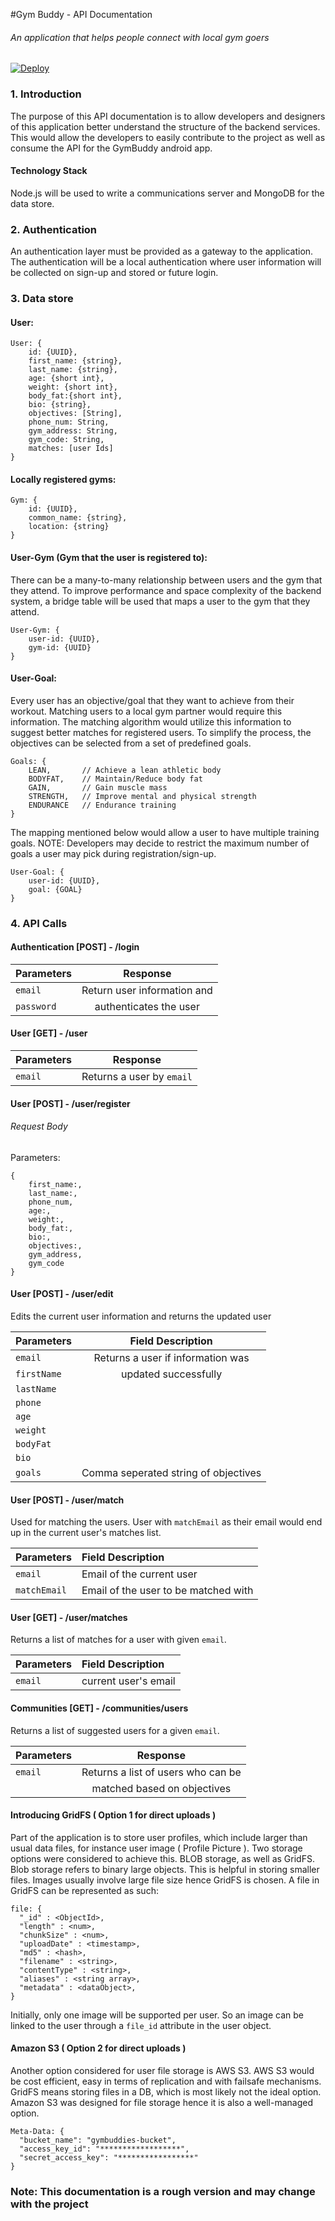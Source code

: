 #Gym Buddy - API Documentation
###### An application that helps people connect with local gym goers

[![Deploy](https://www.herokucdn.com/deploy/button.svg)](https://heroku.com/deploy?template=https://github.com/acsant/GymBuddy)

### 1. Introduction
The purpose of this API documentation is to allow developers and designers of
this application better understand the structure of the backend services. This
would allow the developers to easily contribute to the project as well as
consume the API for the GymBuddy android app.

#### Technology Stack
Node.js will be used to write a communications server and MongoDB for the data store.

### 2. Authentication
An authentication layer must be provided as a gateway to the application. The authentication will be a local authentication where user information will be collected on sign-up and stored or future login.

### 3. Data store
#### User:
```
User: {
	id: {UUID},
	first_name: {string},
	last_name: {string},
	age: {short int},
	weight: {short int},
	body_fat:{short int},
	bio: {string},
  	objectives: [String],
	phone_num: String,
	gym_address: String,
	gym_code: String,
	matches: [user Ids]
}
```

#### Locally registered gyms:
```
Gym: {
	id: {UUID},
	common_name: {string},
	location: {string}
}
```

#### User-Gym (Gym that the user is registered to):
There can be a many-to-many relationship between users and the gym that they attend. To improve performance and space complexity of the backend system, a bridge table will be used that maps a user to the gym that they attend.

```
User-Gym: {
	user-id: {UUID},
	gym-id: {UUID}
}
```

#### User-Goal:
Every user has an objective/goal that they want to achieve from their workout. Matching users to a local gym partner would require this information. The matching algorithm would utilize this information to suggest better matches for registered users. To simplify the process, the objectives can be selected from a set of predefined goals.
```
Goals: {
	LEAN, 		// Achieve a lean athletic body
	BODYFAT, 	// Maintain/Reduce body fat
	GAIN, 		// Gain muscle mass
	STRENGTH,	// Improve mental and physical strength
	ENDURANCE	// Endurance training
}
```

The mapping mentioned below would allow a user to have multiple training goals. NOTE: Developers may decide to restrict the maximum number of goals a user may pick during registration/sign-up.

```
User-Goal: {
	user-id: {UUID},
	goal: {GOAL}
}
```

### 4. API Calls

#### Authentication [POST] - /login

| Parameters | Response 	 						|
|:-----------|:------------------------------------:|
|`email`     | Return user information and          |
|`password`  | authenticates the user               |

#### User [GET] - /user

| Parameters | Response                            |
|:-----------|:-----------------------------------:|
|`email`     |Returns a user by `email`            |


#### User [POST] - /user/register
###### Request Body

Parameters:
```
{
	first_name:,
  	last_name:,
	phone_num,
  	age:,
  	weight:,
  	body_fat:,
  	bio:,
  	objectives:,
 	gym_address,
	gym_code
}
```

#### User [POST] - /user/edit

Edits the current user information and returns the updated
user

| Parameters | Field Description	        		|
|:-----------|:------------------------------------:|
|`email`     | Returns a user if information was    |
|`firstName` | updated successfully                 |
|`lastName`  |                                      |
|`phone`     |										|
|`age`		 |										|
|`weight`	 |										|
|`bodyFat`	 |										|
|`bio`		 |										|
|`goals`	 | Comma seperated string of objectives	|

#### User [POST] - /user/match

Used for matching the users.
User with `matchEmail` as their email would end up in the current user's matches list.


| Parameters  | Field Description  					 |
|:------------|:-------------------------------------|
| `email`	  | Email of the current user            |
| `matchEmail`| Email of the user to be  matched with|

#### User [GET] - /user/matches

Returns a list of matches for a user with given `email`.

| Parameters  | Field Description					|
|:------------|:------------------------------------|
| `email`	  | current user's email                |

#### Communities [GET] - /communities/users

Returns a list of suggested users for a given `email`.

| Parameters | Response                             |
|:-----------|:------------------------------------:|
|`email`	 | Returns a list of users who can be 	|
|			 | matched based on objectives			|

#### Introducing GridFS ( Option 1 for direct uploads )
Part of the application is to store user profiles, which include larger than usual data files, for instance user image ( Profile Picture ). Two storage options were considered to achieve this. BLOB storage, as well as GridFS. Blob storage refers to binary large objects. This is helpful in storing smaller files. Images usually involve large file size hence GridFS is chosen. A file in GridFS can be represented as such:

```
file: {
  "_id" : <ObjectId>,
  "length" : <num>,
  "chunkSize" : <num>,
  "uploadDate" : <timestamp>,
  "md5" : <hash>,
  "filename" : <string>,
  "contentType" : <string>,
  "aliases" : <string array>,
  "metadata" : <dataObject>,
}
```

Initially, only one image will be supported per user. So an image can be linked to the user through a `file_id` attribute in the user object.

#### Amazon S3 ( Option 2 for direct uploads )
Another option considered for user file storage is AWS S3. AWS S3 would be cost
efficient, easy in terms of replication and with failsafe mechanisms. GridFS means storing files in a DB, which is most likely not the ideal option. Amazon S3 was designed for file storage hence it is also a well-managed option.

```
Meta-Data: {
  "bucket_name": "gymbuddies-bucket",
  "access_key_id": "******************",
  "secret_access_key": "*****************"
}
```

### Note: This documentation is a rough version and may change with the project
